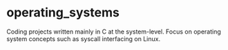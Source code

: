 # operating_systems
Coding projects written mainly in C at the system-level. Focus on operating system concepts such as syscall interfacing on Linux.
